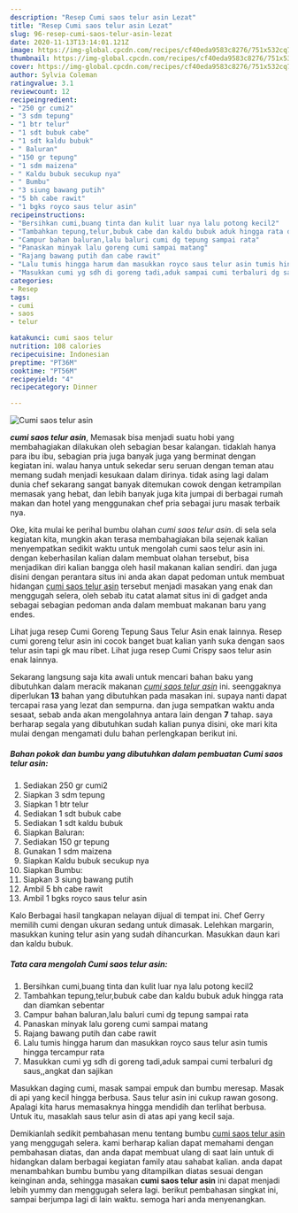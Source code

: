 ```yaml
---
description: "Resep Cumi saos telur asin Lezat"
title: "Resep Cumi saos telur asin Lezat"
slug: 96-resep-cumi-saos-telur-asin-lezat
date: 2020-11-13T13:14:01.121Z
image: https://img-global.cpcdn.com/recipes/cf40eda9583c8276/751x532cq70/cumi-saos-telur-asin-foto-resep-utama.jpg
thumbnail: https://img-global.cpcdn.com/recipes/cf40eda9583c8276/751x532cq70/cumi-saos-telur-asin-foto-resep-utama.jpg
cover: https://img-global.cpcdn.com/recipes/cf40eda9583c8276/751x532cq70/cumi-saos-telur-asin-foto-resep-utama.jpg
author: Sylvia Coleman
ratingvalue: 3.1
reviewcount: 12
recipeingredient:
- "250 gr cumi2"
- "3 sdm tepung"
- "1 btr telur"
- "1 sdt bubuk cabe"
- "1 sdt kaldu bubuk"
- " Baluran"
- "150 gr tepung"
- "1 sdm maizena"
- " Kaldu bubuk secukup nya"
- " Bumbu"
- "3 siung bawang putih"
- "5 bh cabe rawit"
- "1 bgks royco saus telur asin"
recipeinstructions:
- "Bersihkan cumi,buang tinta dan kulit luar nya lalu potong kecil2"
- "Tambahkan tepung,telur,bubuk cabe dan kaldu bubuk aduk hingga rata dan diamkan sebentar"
- "Campur bahan baluran,lalu baluri cumi dg tepung sampai rata"
- "Panaskan minyak lalu goreng cumi sampai matang"
- "Rajang bawang putih dan cabe rawit"
- "Lalu tumis hingga harum dan masukkan royco saus telur asin tumis hingga tercampur rata"
- "Masukkan cumi yg sdh di goreng tadi,aduk sampai cumi terbaluri dg saus,,angkat dan sajikan"
categories:
- Resep
tags:
- cumi
- saos
- telur

katakunci: cumi saos telur 
nutrition: 108 calories
recipecuisine: Indonesian
preptime: "PT36M"
cooktime: "PT56M"
recipeyield: "4"
recipecategory: Dinner

---
```



![Cumi saos telur asin](https://img-global.cpcdn.com/recipes/cf40eda9583c8276/751x532cq70/cumi-saos-telur-asin-foto-resep-utama.jpg)

<b><i>cumi saos telur asin</i></b>, Memasak bisa menjadi suatu hobi yang membahagiakan dilakukan oleh sebagian besar kalangan. tidaklah hanya para ibu ibu, sebagian pria juga banyak juga yang berminat dengan kegiatan ini. walau hanya untuk sekedar seru seruan dengan teman atau memang sudah menjadi kesukaan dalam dirinya. tidak asing lagi dalam dunia chef sekarang sangat banyak ditemukan cowok dengan ketrampilan memasak yang hebat, dan lebih banyak juga kita jumpai di berbagai rumah makan dan hotel yang menggunakan chef pria sebagai juru masak terbaik nya.

Oke, kita mulai ke perihal bumbu olahan <i>cumi saos telur asin</i>. di sela sela kegiatan kita, mungkin akan terasa membahagiakan bila sejenak kalian menyempatkan sedikit waktu untuk mengolah cumi saos telur asin ini. dengan keberhasilan kalian dalam membuat olahan tersebut, bisa menjadikan diri kalian bangga oleh hasil makanan kalian sendiri. dan juga disini dengan perantara situs ini anda akan dapat pedoman untuk membuat hidangan <u>cumi saos telur asin</u> tersebut menjadi masakan yang enak dan menggugah selera, oleh sebab itu catat alamat situs ini di gadget anda sebagai sebagian pedoman anda dalam membuat makanan baru yang endes.

Lihat juga resep Cumi Goreng Tepung Saus Telur Asin enak lainnya. Resep cumi goreng telur asin ini cocok banget buat kalian yanh suka dengan saos telur asin tapi gk mau ribet. Lihat juga resep Cumi Crispy saos telur asin enak lainnya.


Sekarang langsung saja kita awali untuk mencari bahan baku yang dibutuhkan dalam meracik makanan <u><i>cumi saos telur asin</i></u> ini. seenggaknya diperlukan <b>13</b> bahan yang dibutuhkan pada masakan ini. supaya nanti dapat tercapai rasa yang lezat dan sempurna. dan juga sempatkan waktu anda sesaat, sebab anda akan mengolahnya antara lain dengan <b>7</b> tahap. saya berharap segala yang dibutuhkan sudah kalian punya disini, oke mari kita mulai dengan mengamati dulu bahan perlengkapan berikut ini.

<!--inarticleads1-->

##### Bahan pokok dan bumbu yang dibutuhkan dalam pembuatan Cumi saos telur asin:

1. Sediakan 250 gr cumi2
1. Siapkan 3 sdm tepung
1. Siapkan 1 btr telur
1. Sediakan 1 sdt bubuk cabe
1. Sediakan 1 sdt kaldu bubuk
1. Siapkan  Baluran:
1. Sediakan 150 gr tepung
1. Gunakan 1 sdm maizena
1. Siapkan  Kaldu bubuk secukup nya
1. Siapkan  Bumbu:
1. Siapkan 3 siung bawang putih
1. Ambil 5 bh cabe rawit
1. Ambil 1 bgks royco saus telur asin


Kalo Berbagai hasil tangkapan nelayan dijual di tempat ini. Chef Gerry memilih cumi dengan ukuran sedang untuk dimasak. Lelehkan margarin, masukkan kuning telur asin yang sudah dihancurkan. Masukkan daun kari dan kaldu bubuk. 

<!--inarticleads2-->

##### Tata cara mengolah Cumi saos telur asin:

1. Bersihkan cumi,buang tinta dan kulit luar nya lalu potong kecil2
1. Tambahkan tepung,telur,bubuk cabe dan kaldu bubuk aduk hingga rata dan diamkan sebentar
1. Campur bahan baluran,lalu baluri cumi dg tepung sampai rata
1. Panaskan minyak lalu goreng cumi sampai matang
1. Rajang bawang putih dan cabe rawit
1. Lalu tumis hingga harum dan masukkan royco saus telur asin tumis hingga tercampur rata
1. Masukkan cumi yg sdh di goreng tadi,aduk sampai cumi terbaluri dg saus,,angkat dan sajikan


Masukkan daging cumi, masak sampai empuk dan bumbu meresap. Masak di api yang kecil hingga berbusa. Saus telur asin ini cukup rawan gosong. Apalagi kita harus memasaknya hingga mendidih dan terlihat berbusa. Untuk itu, masaklah saus telur asin di atas api yang kecil saja. 

Demikianlah sedikit pembahasan menu tentang bumbu <u>cumi saos telur asin</u> yang menggugah selera. kami berharap kalian dapat memahami dengan pembahasan diatas, dan anda dapat membuat ulang di saat lain untuk di hidangkan dalam berbagai kegiatan family atau sahabat kalian. anda dapat menambahkan bumbu bumbu yang ditampilkan diatas sesuai dengan keinginan anda, sehingga masakan <b>cumi saos telur asin</b> ini dapat menjadi lebih yummy dan menggugah selera lagi. berikut pembahasan singkat ini, sampai berjumpa lagi di lain waktu. semoga hari anda menyenangkan.
